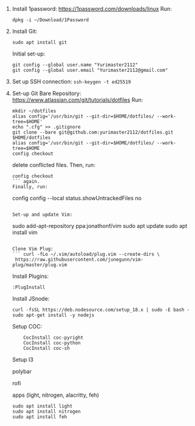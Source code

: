 1. Install 1password:
   https://1password.com/downloads/linux
   Run: 
   ``` 
   dpkg -i ~/Download/1Password 
   ```
2. Install Git:
   ``` 
   sudo apt install git 
   
   ```
   Initial set-up:
   ```
   git config --global user.name "Yurimaster2112"
   git config --global user.email "Yurimaster2112@gmail.com"
   
   ```
3. Set up SSH connection:
   ``` ssh-keygen -t ed25519 ```
5. Set-up Git Bare Repository:
   https://www.atlassian.com/git/tutorials/dotfiles
   Run: 
   ``` 
   mkdir ~/dotfiles
   alias config='/usr/bin/git --git-dir=$HOME/dotfiles/ --work-tree=$HOME'
   echo ".cfg" >> .gitignore
   git clone --bare git@github.com:yurimaster2112/dotfiles.git $HOME/dotfiles
   alias config='/usr/bin/git --git-dir=$HOME/dotfiles/ --work-tree=$HOME
   config checkout 
   ```
   delete conflicted files. Then, run: 
   ``` 
   config checkout 
   ``` again.
   Finally, run: 
   ``` 
   config config --local status.showUntrackedFiles no 
   ```
   
   Set-up and update Vim:
   ``` 
   sudo add-apt-repository ppa:jonathonf/vim
   sudo apt update
   sudo apt install vim
   
   ```
 
   Clone Vim Plug:
   ``` curl -fLo ~/.vim/autoload/plug.vim --create-dirs \
    https://raw.githubusercontent.com/junegunn/vim-plug/master/plug.vim
    ```
   
    Install Plugins:
    ``` 
    :PlugInstall
    ```
    
    Install JSnode:
    ```
    curl -fsSL https://deb.nodesource.com/setup_18.x | sudo -E bash -
    sudo apt-get install -y nodejs
    ```
    Setup COC:
    ``` CocInstall coc-clangd
        CocInstall coc-pyright
        CocInstall coc-python
        CocInstall coc-sh
     ```
    
    
    Setup I3
    
    
    polybar
    
    
    rofi
    
    
    apps (light, nitrogen, alacritty, feh)
    ```
    sudo apt install light
    sudo apt install nitrogen
    sudo apt install feh
 
